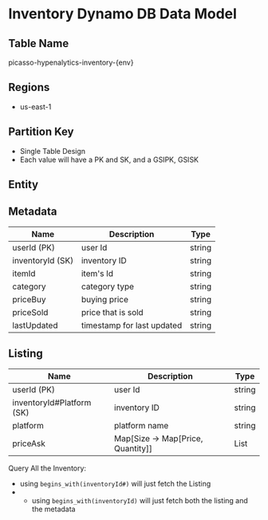 # Inventory Dynamo DB Data Model

## Table Name
picasso-hypenalytics-inventory-{env}


## Regions
- us-east-1

## Partition Key
- Single Table Design
- Each value will have a PK and SK, and a GSIPK, GSISK

## Entity

## Metadata

|Name|Description|Type|
|----|------|----|
| userId (PK)  | user Id| string |
| inventoryId (SK) | inventory ID | string |
| itemId | item's Id | string |
| category | category type | string |
| priceBuy | buying price | string |
| priceSold | price that is sold | string |
| lastUpdated | timestamp for last updated | string |

## Listing
|Name|Description|Type|
|----|------|----|
| userId (PK)  | user Id| string |
| inventoryId#Platform (SK) | inventory ID | string |
| platform | platform name | string |
| priceAsk | Map[Size -> Map[Price, Quantity]] | List |


Query All the Inventory:
- using `begins_with(inventoryId#)` will just fetch the Listing
- - using `begins_with(inventoryId)` will just fetch both the listing and the metadata
